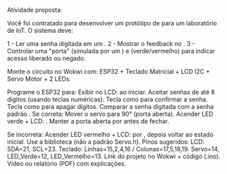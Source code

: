 Atividade proposta:

Você foi contratado para desenvolver um protótipo de  para um laboratório de IoT. O sistema deve:

1 - Ler uma senha digitada em um .
2 - Mostrar o feedback no .
3 - Controlar uma "porta" (simulada por um ) e  (verde/vermelho) para indicar acesso liberado ou negado.

  Monte o circuito no Wokwi com:
  ESP32 + Teclado Matricial + LCD I2C + Servo Motor + 2 LEDs.

Programe o ESP32 para:
  Exibir no LCD:  ao iniciar.
  Aceitar senhas de até 8 dígitos (usando teclas numéricas).
  Tecla  como  para confirmar a senha.
  Tecla  como  para apagar dígitos.
  Comparar a senha digitada com a senha padrão .
  Se correta:
  Mover o servo para 90° (porta aberta).
  Acender LED verde + LCD: .
  Manter a porta aberta por  antes de fechar.

Se incorreta:
  Acender LED vermelho + LCD:  por , depois voltar ao estado inicial.
  Use a biblioteca  (não a padrão Servo.h).
  Pinos sugeridos:
  LCD: SDA=21, SCL=23.
  Teclado: Linhas=15,2,4,16 / Colunas=17,5,18,19.
  Servo=14, LED_Verde=12, LED_Vermelho=13.
  Link do projeto no Wokwi + código (.ino).
  Vídeo ou relatório (PDF) com explicações.
